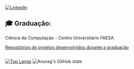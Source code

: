 <a href="https://www.linkedin.com/in/cleber-abreu-b3a09261//"><img alt="LinkedIn" src="https://img.shields.io/badge/LinkedIn-Cleber%20Abreu-blue?style=flat&logo=linkedin"></a>
 <!--
 ## :books: Estudando:
 - [Desenvolvimento Mobile](https://github.com/cleber-abreu?tab=repositories&q=mobile&type=&language=&sort=) ![Flutter](https://img.shields.io/badge/-Flutter-0d91a3?&logo=flutter) ![Dart](https://img.shields.io/badge/-Dart-blue?&logo=dart) ![Kotlin](https://img.shields.io/badge/-Kotlin-purple?&logo=kotlin);
 - [Ciência de Dados](https://github.com/cleber-abreu?tab=repositories&q=datascience&type=&language=&sort=) ![Python](https://img.shields.io/badge/-Python-yellow?&logo=python) ![Pandas](https://img.shields.io/badge/-Pandas-grey?&logo=pandas)
-->
## :mortar_board: Graduação:
Ciência da Computação - Centro Universitário FAESA

[Repositórios de projetos desenvolvidos durante a graduação](https://github.com/cleber-abreu?tab=repositories&q=FAESA&type=&language=&sort=)

##
[![Top Langs](https://github-readme-stats.vercel.app/api/top-langs/?username=cleber-abreu&layout=compact&theme=dark)](https://github.com/anuraghazra/github-readme-stats)
![Anurag's GitHub stats](https://github-readme-stats.vercel.app/api?username=cleber-abreu&show_icons=true&theme=dark)
